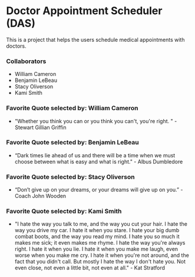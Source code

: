 # Doctor Appointment Scheduler (DAS)

This is a project that helps the users schedule medical appointments with doctors.

### Collaborators

- William Cameron
- Benjamin LeBeau
- Stacy Oliverson
- Kami Smith

### Favorite Quote selected by: William Cameron

- "Whether you think you can or you think you can't, you're right. " - Stewart Gillian Griffin

### Favorite Quote selected by: Benjamin LeBeau

- “Dark times lie ahead of us and there will be a time when we must choose between what is easy and what is right." - Albus Dumbledore

### Favorite Quote selected by: Stacy Oliverson

- “Don’t give up on your dreams, or your dreams will give up on you.” - Coach John Wooden

### Favorite Quote selected by: Kami Smith

- "I hate the way you talk to me, and the way you cut your hair. I hate the way you drive my car. I hate it when you stare. I hate your big dumb combat boots, and the way you read my mind. I hate you so much it makes me sick; it even makes me rhyme. I hate the way you're always right. I hate it when you lie. I hate it when you make me laugh, even worse when you make me cry. I hate it when you're not around, and the fact that you didn't call. But mostly I hate the way I don't hate you. Not even close, not even a little bit, not even at all." - Kat Stratford
